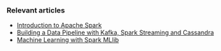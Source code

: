 ### Relevant articles

- [Introduction to Apache Spark](http://www.baeldung.com/apache-spark)
- [Building a Data Pipeline with Kafka, Spark Streaming and Cassandra](https://www.baeldung.com/kafka-spark-data-pipeline)
- [Machine Learning with Spark MLlib](https://www.baeldung.com/stable-sorting-algorithms)
